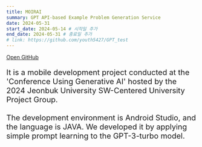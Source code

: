 ```yaml
---
title: MOIRAI
summary: GPT API-based Example Problem Generation Service
date: 2024-05-31
start_date: 2024-05-14 # 시작일 추가
end_date: 2024-05-31 # 종료일 추가
# link: https://github.com/youth5427/GPT_test
---
```


[Open GitHub](https://github.com/youth5427/GPT_test)

<p style="font-size: 20px;">
It is a mobile development project conducted at the 'Conference Using Generative AI' hosted by the 2024 Jeonbuk University SW-Centered University Project Group.
<br><br>
The development environment is Android Studio, and the language is JAVA.
We developed it by applying simple prompt learning to the GPT-3-turbo model.
<br><br>
</p>
